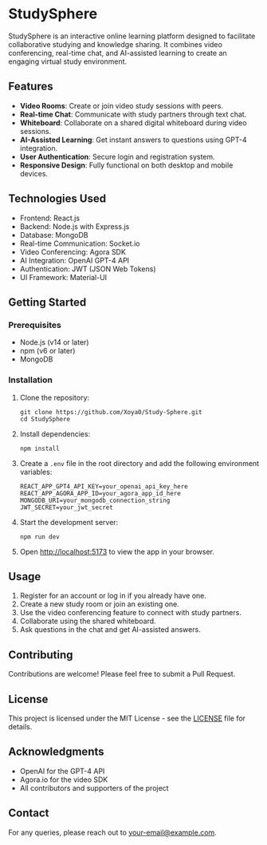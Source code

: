 # StudySphere

StudySphere is an interactive online learning platform designed to facilitate collaborative studying and knowledge sharing. It combines video conferencing, real-time chat, and AI-assisted learning to create an engaging virtual study environment.

## Features

- **Video Rooms**: Create or join video study sessions with peers.
- **Real-time Chat**: Communicate with study partners through text chat.
- **Whiteboard**: Collaborate on a shared digital whiteboard during video sessions.
- **AI-Assisted Learning**: Get instant answers to questions using GPT-4 integration.
- **User Authentication**: Secure login and registration system.
- **Responsive Design**: Fully functional on both desktop and mobile devices.

## Technologies Used

- Frontend: React.js
- Backend: Node.js with Express.js
- Database: MongoDB
- Real-time Communication: Socket.io
- Video Conferencing: Agora SDK
- AI Integration: OpenAI GPT-4 API
- Authentication: JWT (JSON Web Tokens)
- UI Framework: Material-UI

## Getting Started

### Prerequisites

- Node.js (v14 or later)
- npm (v6 or later)
- MongoDB

### Installation

1. Clone the repository:
   ```
   git clone https://github.com/Xoya0/Study-Sphere.git
   cd StudySphere
   ```

2. Install dependencies:
   ```
   npm install
   ```

3. Create a `.env` file in the root directory and add the following environment variables:
   ```
   REACT_APP_GPT4_API_KEY=your_openai_api_key_here
   REACT_APP_AGORA_APP_ID=your_agora_app_id_here
   MONGODB_URI=your_mongodb_connection_string
   JWT_SECRET=your_jwt_secret
   ```

4. Start the development server:
   ```
   npm run dev
   ```

5. Open [http://localhost:5173](http://localhost:5173) to view the app in your browser.

## Usage

1. Register for an account or log in if you already have one.
2. Create a new study room or join an existing one.
3. Use the video conferencing feature to connect with study partners.
4. Collaborate using the shared whiteboard.
5. Ask questions in the chat and get AI-assisted answers.

## Contributing

Contributions are welcome! Please feel free to submit a Pull Request.

## License

This project is licensed under the MIT License - see the [LICENSE](LICENSE) file for details.

## Acknowledgments

- OpenAI for the GPT-4 API
- Agora.io for the video SDK
- All contributors and supporters of the project

## Contact

For any queries, please reach out to [your-email@example.com](mailto:your-email@example.com).
